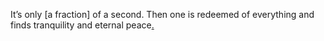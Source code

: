It’s only [a fraction] of a second. Then one is redeemed of everything and finds tranquility and eternal peace[.](https://github.com/synacktech/NovusMap/raw/master/Novusmap.pub.user.js)
